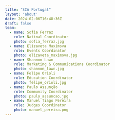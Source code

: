 ```yaml
---
title: "SCA Portugal"
layout: 'about'
date: 2024-02-06T16:48:36Z
draft: false
team:
  - name: Sofia Ferraz
    role: Natinal Coordinator
    photo: sofia_ferraz.jpg
  - name: Elizaveta Maximova
    role: Events Coordinator
    photo: elizaveta_maximova.jpg
  - name: Shannon Lawn
    role: Marketing & Communications Coordinator
    photo: shannon_lawn.jpg
  - name: Felipe Orioli
    role: Education Coordinator
    photo: felipe_orioli.jpg
  - name: Paulo Assunção
    role: Community Coordinator
    photo: paulo_assuncao.jpg
  - name: Manuel Tiago Pereira
    role: Judges Coordinator
    photo: manuel_pereira.png
---
```

